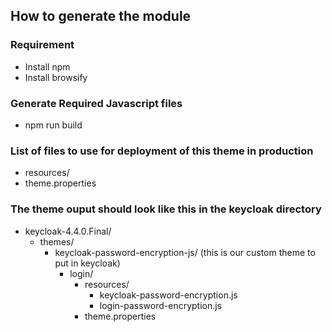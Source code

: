 ## How to generate the module

### Requirement

- Install npm
- Install browsify

### Generate Required Javascript files

- npm run build

### List of files to use for deployment of this theme in production
 
- resources/
- theme.properties

### The theme ouput should look like this in the keycloak directory


- keycloak-4.4.0.Final/
    - themes/
        - keycloak-password-encryption-js/ (this is our custom theme to put in keycloak)
            - login/
                - resources/
                    - keycloak-password-encryption.js
                    - login-password-encryption.js
                - theme.properties
